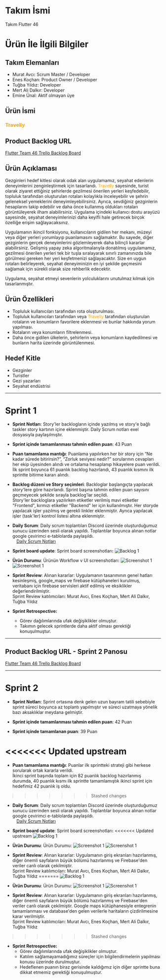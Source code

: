 # **Takım İsmi**

Takım Flutter 46

# Ürün İle İlgili Bilgiler

## Takım Elemanları
- Murat Avcı: Scrum Master / Developer
- Enes Koçhan: Product Owner / Developer
- Tuğba Yıldız: Developer
- Mert Ali Dalkır: Developer
- Emine Ünal: Aktif olmayan üye

## Ürün İsmi

### <font color=orange> Travelly </font>

## Product Backlog URL

[Flutter Team 46 Trello Backlog Board](https://trello.com/invite/b/LYhHZu5h/ATTI2a04919fec9f132a7fae05afcfe79dca39429EA2/sprint-1)

## Ürün Açıklaması

Gezginleri hedef kitlesi olarak odak alan uygulamamız, seyahat edenlerin deneyimlerini zenginleştirmek için tasarlandı. <font color=orange> Travelly </font> sayesinde, turist olarak ziyaret ettiğiniz şehirlerde gezilmesi önerilen yerleri keşfedebilir, topluluk tarafından oluşturulan rotaları kolaylıkla inceleyebilir ve şehrin geleneksel yemeklerini deneyimleyebilirsiniz. Ayrıca, sevdiğiniz gezginlerin hesaplarını takip edebilir ve daha önce kullanmış oldukları rotaları görüntüleyerek ilham alabilirsiniz. Uygulama içindeki kullanıcı dostu arayüzü sayesinde, seyahat deneyimlerinizi daha keyifli hale getirecek birçok özelliğe erişim sağlayacaksınız.

Uygulamanın ikincil fonksiyonu, kullanıcıların gidilen her mekanı, müzeyi veya diğer yerleri yorumlayıp puanlamasını sağlamaktır. Bu sayede, diğer gezginlerin gerçek deneyimlerini gözlemleyerek daha bilinçli kararlar alabilirsiniz. Gelişmiş yapay zeka algoritmalarıyla donatılmış uygulamamız, gezilmesi önerilen yerleri tek bir tuşla sıralayarak sınırlı zamanınızda bile görülmesi gereken her yeri keşfetmenizi sağlayacaktır. Size en uygun rotaları belirleyerek, seyahat deneyiminizin en iyi şekilde geçmesini sağlamak için sürekli olarak size rehberlik edecektir.

Uygulama, seyahat etmeyi sevenlerin yolculuklarını unutulmaz kılmak için tasarlanmıştır.



## Ürün Özellikleri

- Topluluk kullanıcıları tarafından rota oluşturulması.
- Topluluk kullanıcıları tarafından veya  <font color=orange> Travelly </font> tarafından oluşturulan rotaların ve konumların favorilere eklenmesi ve bunlar hakkında yorum yapılması.
- Rotaların veya konumların filtrelenmesi.
- Daha önce gidilen ülkelerin, şehirlerin veya konumların kaydedilmesi ve bunların harita üzerinde görüntülenmesi.


## Hedef Kitle

- Gezginler
- Turistler
- Gezi yazarları
- Seyahat endüstrisi


---

# Sprint 1

- **Sprint Notları**: Story'ler backlogların içinde yazılmış ve story'e bağlı taskler story kartının içine eklenmiştir. Daily Scrum notları exel dosyasıyla paylaşılmıştır.

- **Sprint içinde tamamlanması tahmin edilen puan**: 43 Puan


- **Puan tamamlama mantığı**: Puanlama yapılırken her bir story için “Ne kadar sürede bitirirsin?”, “Zorluk seviyesi nedir?” sorularının cevapları her ekip üyesinden alındı ve ortalama hesaplanıp hikayelere puan verildi. <br> İlk sprint boyunca 61 puanlık backlog hazırlandı, 43 puanlık kısmını ilk sprintte bitirme kararı alındı.</br>

- **Backlog düzeni ve Story seçimleri**: Backloglar başlangıçta yapılacak story'lere göre hazırlandı. Sprint başına tahmin edilen puan sayısını geçmeyecek şekilde sırayla backlog'lar seçildi.<br>Story'ler backloglara yazılırken etiketler verilmiş mavi etiketler "Frontend", kırmızı etiketler "Backend" ler için kullanılmıştır.  Her storyde yapılacak işler yazılmış ve gerekli linkler eklenmiştir. Ayrıca yapılacak işler (task'ler) kontrol listesi altına eklenmiştir.</br>



- **Daily Scrum**: Daily scrum toplantıları Discord üzerinde oluşturduğumuz sunucu üzerinden sesli olarak yapıldı. Toplantılar boyunca alınan notlar google çevirimci e-tablolarda paylaşıldı.
<br><img src="readmeDocument/sheets.png" width="9"> [Daily Scrum Notları](https://docs.google.com/spreadsheets/d/155HReb46n69204VOSWxT96abclGTPvVfpnWJdaWamCo/edit?usp=sharing)</br>


- **Sprint board update**: Sprint board screenshotları: 
![Backlog 1](readmeDocument/sprint1_3.jpg) 


- **Ürün Durumu**: Ürünün Workflow v UI screenshotları:
  ![Screenshot 1](readmeDocument/sprint1_2.jpg)
  ![Screenshot 1](readmeDocument/sprint1_1.jpg)
  
- **Sprint Review**: 
Alınan kararlar: Uygulamanın tasarımının genel hatları kesinleşmiş, google_maps ve firebase kütüphaneleri kurulmuş, veritabanı için firebase servisleri aktif edilmiş ve eksiklikler değerlendirilmiştir. <br> Sprint Review katılımcıları: Murat Avcı, Enes Koçhan, Mert Ali Dalkır, Tuğba Yıldız

- **Sprint Retrospective:**
  - Görev dağılımlarında ufak değişiklikler olmuştur.
  - Takımın gelecek sprintlerde daha aktif olması gerektiği konuşulmuştur.


---

## Product Backlog URL - Sprint 2 Panosu

[Flutter Team 46 Trello Backlog Board](https://trello.com/invite/b/2NZzFW0m/ATTI2ea6a945babc6112738b86ff7bc1d77e752EF5A9/sprint-2)

---

# Sprint 2

- **Sprint Notları**: Sprint ortasına denk gelen uzun bayram tatili sebebiyle sprint süreci boyunca az toplantı yapılmıştır ve süreci uzatmaya yönelik bazı aksaklıklar meydana gelmiştir.

- **Sprint içinde tamamlanması tahmin edilen puan**: 42 Puan
- **Sprint içinde tamamlanan puan**: 39 Puan

<<<<<<< Updated upstream
=======
- **Puan tamamlama mantığı**: Puanlar ilk sprintteki strateji gibi herkese  sorularak ortak kararla verildi. <br> İkinci sprint başında toplam için 82 puanlık backlog hazırlanmış durumda, 40 puanlık kısmı ilk sprintte tamamlamıştık ikinci sprint için hedefimiz 42 puanlık iş oldu.</br>

>>>>>>> Stashed changes
-  **Daily Scrum**: Daily scrum toplantıları Discord üzerinde oluşturduğumuz sunucu üzerinden sesli olarak yapıldı. Toplantılar boyunca alınan notlar google çevirimci e-tablolarda paylaşıldı.
<br><img src="readmeDocument/sheets.png" width="9"> [Daily Scrum Notları](https://docs.google.com/spreadsheets/d/155HReb46n69204VOSWxT96abclGTPvVfpnWJdaWamCo/edit?usp=sharing)</br>

- **Sprint board update**: Sprint board screenshotları: 
<<<<<<< Updated upstream
![Backlog 1](readmeDocument/sprint1_3.jpg)

- **Ürün Durumu**: Ürün Durumu:
  ![Screenshot 1](readmeDocument/sprint1_2.jpg)
  ![Screenshot 1](readmeDocument/sprint1_1.jpg)
  
- **Sprint Review**: 
Alınan kararlar: Uygulamanın giriş ekranları hazırlanmış, diğer önemli sayfaların büyük bölümü hazırlanmış ve Firebase'den veriler canlı olarak çekilmiştir.  <br> Sprint Review katılımcıları: Murat Avcı, Enes Koçhan, Mert Ali Dalkır, Tuğba Yıldız
=======
![Backlog 1](readmeDocument/sprint2_2.jpg)

- **Ürün Durumu**: Ürün Durumu:
  ![Screenshot 1](readmeDocument/sprint2_1.jpg)
  ![Screenshot 1](readmeDocument/sprint2_3.gif)
  
- **Sprint Review**: 
 Alınan kararlar: Uygulamanın giriş ekranları hazırlanmış, diğer önemli sayfaların büyük bölümü hazırlanmış ve Firebase'den veriler canlı olarak çekilmiştir. Google maps kütüphanesiyle entegrenin tamamlanması ve database'den gelen verilerle haritaların çizdirilmesine karar verilmiştir.  <br> Sprint Review katılımcıları: Murat Avcı, Enes Koçhan, Mert Ali Dalkır, Tuğba Yıldız
>>>>>>> Stashed changes

- **Sprint Retrospective:**
  - Görev dağılımlarında ufak değişiklikler olmuştur.
  - Katılım sağlamayamadığımız süreçler için bilgilendirmelerin yapılması konusu üzerinde durulmuştur.
  - Hedeflenen puanın biraz gerisinde kaldığımız için diğer sprintte buna dikkat etmemiz gerektiği konuşulmuştur.
